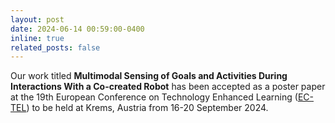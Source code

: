 ```yaml
---
layout: post
date: 2024-06-14 00:59:00-0400
inline: true
related_posts: false
---
```


Our work titled **Multimodal Sensing of Goals and Activities During Interactions With a Co-created Robot** has been accepted as a poster paper at the 19th European Conference on Technology Enhanced Learning ([EC-TEL](https://ea-tel.eu/ectel2024)) to be held at Krems, Austria from 16-20 September 2024.
